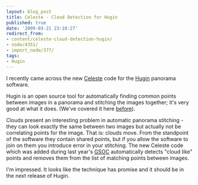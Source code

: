 ```yaml
---
layout: blog_post
title: Celeste - Cloud Detection for Hugin
published: true
date: '2009-03-21 23:18:27'
redirect_from:
- content/celeste-cloud-detection-hugin/
- node/4351/
- import_node/377/
tags:
- Hugin
---
```


I recently came across the new [Celeste](http://ultrawide.wordpress.com/2008/11/12/using-celeste/) code for the [Hugin](http://hugin.sourceforge.net/) panorama software. 

Hugin is an open source tool for automatically finding common points between images in a panorama and stitching the images together; it's very good at what it does. (We've covered it here [before](/tags/hugin)). 

Clouds present an interesting problem in automatic panorama stitching - they can look exactly the same between two images but actually not be correlating points for the image. That is: clouds move. From the standpoint of the software they contain shared points, but if you allow the software to join on them you introduce error in your stitching. The new Celeste code which was added during last year's [GSOC](http://code.google.com/soc/) automatically detects "cloud like" points and removes them from the list of matching points between images. 

I'm impressed. It looks like the technique has promise and it should be in the next release of Hugin.
